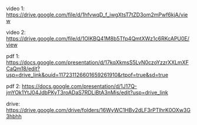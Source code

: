 video 1: https://drive.google.com/file/d/1hfvwqD_f_iwgXtsT7tZD3om2mPwf6kjA/view

video 2: https://drive.google.com/file/d/1OIKBQ41M8b5Tfp4QmtXWz1c6RKcAPU0E/view

pdf 1: https://docs.google.com/presentation/d/17kqXkmsS5LvN0czoYzzrXXLmXFCaQm18/edit?usp=drive_link&ouid=117231126601659261910&rtpof=true&sd=true

pdf 2: https://docs.google.com/presentation/d/1J17Q-jmYOk1YtJ04JdbPKyT3roADaS7RDLiBtA3nMis/edit?usp=drive_link


drive: https://drive.google.com/drive/folders/16WyWC1HBv2dLF3rPTlhrK0OXw3G3hbhh